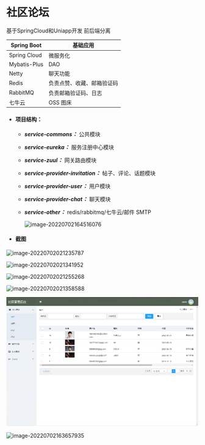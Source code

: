 # 社区论坛

基于SpringCloud和Uniapp开发 前后端分离

| Spring Boot  | 基础应用                   |
| ------------ | -------------------------- |
| Spring Cloud | 微服务化                   |
| Mybatis-Plus | DAO                        |
| Netty        | 聊天功能                   |
| Redis        | 负责点赞、收藏、邮箱验证码 |
| RabbitMQ     | 负责邮箱验证码、日志       |
| 七牛云       | OSS 图床                   |

- #### 项目结构：

  - ***service-commons：*** 公共模块

  - ***service-eureka：*** 服务注册中心模块

  - ***service-zuul：*** 网关路由模块

  - ***service-provider-invitation：*** 帖子、评论、话题模块

  - ***service-provider-user：*** 用户模块

  - ***service-provider-chat：*** 聊天模块

  - ***service-other：*** redis/rabbitmq/七牛云/邮件 SMTP

    ![image-20220702164516076](https://fastly.jsdelivr.net/gh/Hexyan/blobimge/img/202207021645118.png)

- #### 截图

![image-20220702021235787](https://fastly.jsdelivr.net/gh/Hexyan/blobimge//img/image-20220702021235787.png)

![image-20220702021341952](https://fastly.jsdelivr.net/gh/Hexyan/blobimge//img/image-20220702021341952.png)



![image-20220702021255268](https://fastly.jsdelivr.net/gh/Hexyan/blobimge//img/image-20220702021255268.png)



![image-20220702021358588](https://fastly.jsdelivr.net/gh/Hexyan/blobimge//img/image-20220702021358588.png)

![image-20220702021727245](https://raw.githubusercontent.com/Hexyan/blobimge/main/img/image-20220702021727245.png)



![image-20220702163657935](https://fastly.jsdelivr.net/gh/Hexyan/blobimge/img/202207021636970.png)

